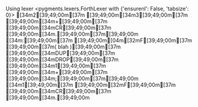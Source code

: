 Using lexer <pygments.lexers.ForthLexer with {'ensurenl': False, 'tabsize': 0}>
[34m2[39;49;00m[37m [39;49;00m[34m3[39;49;00m[37m [39;49;00m[34m+[39;49;00m[37m [39;49;00m[34mCR[39;49;00m[37m [39;49;00m[34m.[39;49;00m[37m[39;49;00m
[34m:[39;49;00m[37m [39;49;00m[04m[32mF[39;49;00m[37m [39;49;00m[37m( blah )[39;49;00m[37m [39;49;00m[34mDUP[39;49;00m[37m [39;49;00m[34mDROP[39;49;00m[37m [39;49;00m[34m1[39;49;00m[37m [39;49;00m[34m+[39;49;00m[37m [39;49;00m[34m;[39;49;00m[37m[39;49;00m
[34m1[39;49;00m[37m [39;49;00m[32mF[39;49;00m[37m [39;49;00m[34mCR[39;49;00m[37m [39;49;00m[34m.[39;49;00m
